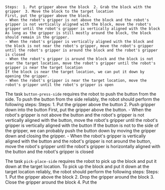 
    Steps:  1. Put gripper above the block  2. Grab the block with the gripper  3. Move the block to the target location
    First, put the gripper above the block.
    - When the robot's gripper is not above the block and the robot's gripper is not vertically aligned with the block, move the robot's gripper until the robot's gripper is vertically aligned with the block
    As long as the gripper is still mostly around the block, the block should remain in the gripper.
    - When the robot's gripper is vertically aligned with the block and the block is not near the robot's gripper, move the robot's gripper until the robot's gripper is around the block and the robot's gripper is closed
    - When the robot's gripper is around the block and the block is not near the target location, move the robot's gripper until the robot's gripper is near the target location
    If the block is near the target location, we can put it down by opening the gripper.
    - When the robot's gripper is near the target location, move the robot's gripper until the robot's gripper is open

The task `button-press-side` requires the robot to push the button from the side.
To push the button from the side reliably, the robot should perform the following steps:
    Steps:  1. Put the gripper above the button  2. Push gripper down into the button
    First, put the gripper above the button.
    - When the robot's gripper is not above the button and the robot's gripper is not vertically aligned with the button, move the robot's gripper until the robot's gripper is vertically aligned with the button
    If the button is not to the side of the gripper, we can probably push the button down by moving the gripper down and closing the gripper.
    - When the robot's gripper is vertically aligned with the button and the robot's gripper is not around the button, move the robot's gripper until the robot's gripper is horizontally aligned with the button and the robot's gripper is closed

The task `pick-place-side` requires the robot to pick up the block and put it down at the target location.
To pick up the block and put it down at the target location reliably, the robot should perform the following steps:
    Steps:  1. Put the gripper above the block  2. Drop the gripper around the block  3. Close the gripper around the block  4. Put the